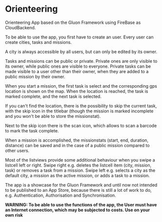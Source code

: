 # Orienteering
Orienteering App based on the Gluon Framework using FireBase as CloudBackend.

To be able to use the app, you first have to create an user. 
Every user can create cities, tasks and missions. 

A city is always accessible by all users, but can only be edited by its owner.

Tasks and missions can be public or private. Private ones are only visible to its  owner,  while public ones are visible to everyone.
Private tasks can be made visible to a user other than their owner, when they are added to a public mission by their owner.

When you start a mission, the first task is select and the corresponding gps location is shown on the map. When the location is reached, the task is marked complete, and the next task is selected.

If you can't find the location, there is the  possibility to skip the current task, with the skip icon in the titlebar (though the mission is marked incomplete and you won't be able to store the missionstat).

Next to the skip icon there is the scan icon, which allows to scan a barcode  to mark the task complete.

When a mission is accomplished, the missionstats (start, end, duration, distance) can be saved and  in the case of a public mission compared to other users. 

Most of the listviews provide some additional behaviour when you swipe a listcell left or right.
Swipe right e.g. deletes the listcell item (city, mission, task) or removes a task from a mission.
Swipe left e.g. selects a city as the default city, a mission as the active mission, or adds a task to a mission.

The app is a showcase for the Gluon Framework and until now not intended to be published to an App Store, because there is still a lot of work to do, e.g. Authentication,  Authorisation and Synchronisation. 

**WARNING: To be able to use the functions of the app, the User must have an Internet connection, which may be subjected to costs. Use on your own risk**





 


